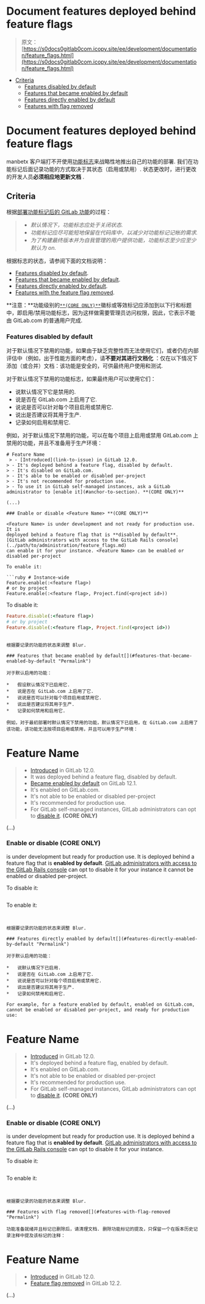 # Document features deployed behind feature flags

> 原文：[https://s0docs0gitlab0com.icopy.site/ee/development/documentation/feature_flags.html](https://s0docs0gitlab0com.icopy.site/ee/development/documentation/feature_flags.html)

*   [Criteria](#criteria)
    *   [Features disabled by default](#features-disabled-by-default)
    *   [Features that became enabled by default](#features-that-became-enabled-by-default)
    *   [Features directly enabled by default](#features-directly-enabled-by-default)
    *   [Features with flag removed](#features-with-flag-removed)

# Document features deployed behind feature flags[](#document-features-deployed-behind-feature-flags "Permalink")

manbetx 客户端打不开使用[功能标志](../feature_flags/index.html)来战略性地推出自己的功能的部署. 我们在功能标记后面记录功能的方式取决于其状态（启用或禁用）. 状态更改时，进行更改的开发人员**必须相应地更新文档** .

## Criteria[](#criteria "Permalink")

根据[部署功能标记后的 GitLab 功能](../feature_flags/process.html)的过程：

> *   *默认情况下，功能标志应处于关闭状态.*
> *   *功能标记应尽可能短地保留在代码库中，以减少对功能标记记帐的需求.*
> *   *为了构建最终版本并为自我管理的用户提供功能，功能标志至少应至少默认为 on.*

根据标志的状态，请参阅下面的文档说明：

*   [Features disabled by default](#features-disabled-by-default).
*   [Features that became enabled by default](#features-that-became-enabled-by-default).
*   [Features directly enabled by default](#features-directly-enabled-by-default).
*   [Features with the feature flag removed](#features-with-flag-removed).

**注意：**功能级别的[`**(CORE ONLY)**`](styleguide.html#product-badges)徽标或等效标记应添加到以下行和标题中，即启用/禁用功能标志，因为这样做需要管理员访问权限，因此，它表示不能由 GitLab.com 的普通用户完成.

### Features disabled by default[](#features-disabled-by-default "Permalink")

对于默认情况下禁用的功能，如果由于缺乏完整性而无法使用它们，或者仍在内部评估中（例如，出于性能方面的考虑），请**不要对其进行文档化** ：仅在以下情况下添加（或合并）文档：该功能是安全的，可供最终用户使用和测试.

对于默认情况下禁用的功能标志，如果最终用户可以使用它们：

*   说默认情况下它是禁用的.
*   说是否在 GitLab.com 上启用了它.
*   说说是否可以针对每个项目启用或禁用它.
*   说出是否建议将其用于生产.
*   记录如何启用和禁用它.

例如，对于默认情况下禁用的功能，可以在每个项目上启用或禁用 GitLab.com 上禁用的功能，并且不准备用于生产环境：

```
# Feature Name
 > - [Introduced](link-to-issue) in GitLab 12.0.
> - It's deployed behind a feature flag, disabled by default.
> - It's disabled on GitLab.com.
> - It's able to be enabled or disabled per-project
> - It's not recommended for production use.
> - To use it in GitLab self-managed instances, ask a GitLab administrator to [enable it](#anchor-to-section). **(CORE ONLY)**

(...)

### Enable or disable <Feature Name> **(CORE ONLY)**

<Feature Name> is under development and not ready for production use. It is
deployed behind a feature flag that is **disabled by default**.
[GitLab administrators with access to the GitLab Rails console](../path/to/administration/feature_flags.md)
can enable it for your instance. <Feature Name> can be enabled or disabled per-project

To enable it:

```ruby # Instance-wide
Feature.enable(:<feature flag>)
# or by project
Feature.enable(:<feature flag>, Project.find(<project id>))
```

To disable it:

```ruby # Instance-wide
Feature.disable(:<feature flag>)
# or by project
Feature.disable(:<feature flag>, Project.find(<project id>))
``` 
```

根据要记录的功能的状态来调整 Blur.

### Features that became enabled by default[](#features-that-became-enabled-by-default "Permalink")

对于默认启用的功能：

*   假设默认情况下已启用它.
*   说是否在 GitLab.com 上启用了它.
*   说说是否可以针对每个项目启用或禁用它.
*   说出是否建议将其用于生产.
*   记录如何禁用和启用它.

例如，对于最初部署时默认情况下禁用的功能，默认情况下已启用，在 GitLab.com 上启用了该功能，该功能无法按项目启用或禁用，并且可以用于生产环境：

```
# Feature Name
 > - [Introduced](link-to-issue) in GitLab 12.0.
> - It was deployed behind a feature flag, disabled by default.
> - [Became enabled by default](link-to-issue) on GitLab 12.1.
> - It's enabled on GitLab.com.
> - It's not able to be enabled or disabled per-project
> - It's recommended for production use.
> - For GitLab self-managed instances, GitLab administrators can opt to [disable it](#anchor-to-section). **(CORE ONLY)**

(...)

### Enable or disable <Feature Name> **(CORE ONLY)**

<Feature Name> is under development but ready for production use.
It is deployed behind a feature flag that is **enabled by default**.
[GitLab administrators with access to the GitLab Rails console](..path/to/administration/feature_flags.md)
can opt to disable it for your instance it cannot be enabled or disabled per-project.

To disable it:

```ruby Feature.disable(:<feature flag>)
```

To enable it:

```ruby Feature.enable(:<feature flag>)
``` 
```

根据要记录的功能的状态来调整 Blur.

### Features directly enabled by default[](#features-directly-enabled-by-default "Permalink")

对于默认启用的功能：

*   说默认情况下已启用.
*   说是否在 GitLab.com 上启用了它.
*   说说是否可以针对每个项目启用或禁用它.
*   说出是否建议将其用于生产.
*   记录如何禁用和启用它.

For example, for a feature enabled by default, enabled on GitLab.com, cannot be enabled or disabled per-project, and ready for production use:

```
# Feature Name
 > - [Introduced](link-to-issue) in GitLab 12.0.
> - It's deployed behind a feature flag, enabled by default.
> - It's enabled on GitLab.com.
> - It's not able to be enabled or disabled per-project
> - It's recommended for production use.
> - For GitLab self-managed instances, GitLab administrators can opt to [disable it](#anchor-to-section). **(CORE ONLY)**

(...)

### Enable or disable <Feature Name> **(CORE ONLY)**

<Feature Name> is under development but ready for production use.
It is deployed behind a feature flag that is **enabled by default**.
[GitLab administrators with access to the GitLab Rails console](..path/to/administration/feature_flags.md)
can opt to disable it for your instance.

To disable it:

```ruby Feature.disable(:<feature flag>)
```

To enable it:

```ruby Feature.enable(:<feature flag>)
``` 
```

根据要记录的功能的状态来调整 Blur.

### Features with flag removed[](#features-with-flag-removed "Permalink")

功能准备就绪并且标记已删除后，请清理文档. 删除功能标记的提及，只保留一个在版本历史记录注释中提及该标记的注释：

```
# Feature Name
 > - [Introduced](link-to-issue) in GitLab 12.0.
> - [Feature flag removed](link-to-issue) in GitLab 12.2.

(...) 
```